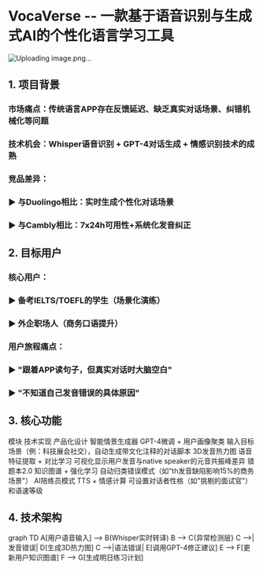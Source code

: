 # VocaVerse -- 一款基于语音识别与生成式AI的个性化语言学习工具
![Uploading image.png…]()

## 1. 项目背景
### 市场痛点：传统语言APP存在反馈延迟、缺乏真实对话场景、纠错机械化等问题
### 技术机会：Whisper语音识别 + GPT-4对话生成 + 情感识别技术的成熟
### 竞品差异：
### ▶ 与Duolingo相比：实时生成个性化对话场景
### ▶ 与Cambly相比：7x24h可用性+系统化发音纠正



## 2. 目标用户
### 核心用户：
### ▶ 备考IELTS/TOEFL的学生（场景化演练）
### ▶ 外企职场人（商务口语提升）
### 用户旅程痛点：
### ▶ "跟着APP读句子，但真实对话时大脑空白"
### ▶ "不知道自己发音错误的具体原因"


## 3. 核心功能
模块	技术实现	产品化设计
智能情景生成器	GPT-4微调 + 用户画像聚类	输入目标场景（例：科技展会社交），自动生成带文化注释的对话脚本
3D发音热力图	语音特征提取 + 对比学习	可视化显示用户发音与native speaker的元音共振峰差异
错题本2.0	知识图谱 + 强化学习	自动归类错误模式（如"th发音缺陷影响15%的商务场景"）
AI陪练员模式	TTS + 情感计算	可设置对话者性格（如"挑剔的面试官"）和语速等级


## 4. 技术架构

graph TD
A[用户语音输入] --> B(Whisper实时转译)
B --> C{异常检测层}
C -->|发音错误| D[生成3D热力图]
C -->|语法错误| E[调用GPT-4修正建议]
E --> F[更新用户知识图谱]
F --> G[生成明日练习计划]
